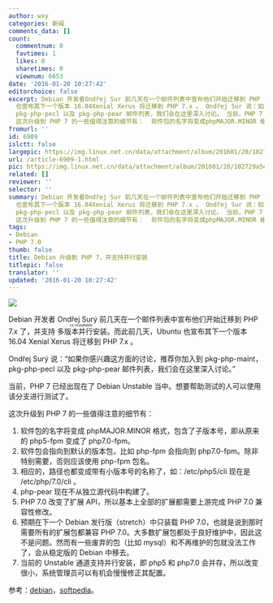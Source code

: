 ```yaml
---
author: wxy
categories: 新闻
comments_data: []
count:
  commentnum: 0
  favtimes: 1
  likes: 0
  sharetimes: 0
  viewnum: 6653
date: '2016-01-20 10:27:42'
editorchoice: false
excerpt: Debian 开发者Ondřej Sur 前几天在一个邮件列表中宣布他们开始迁移到 PHP 7.x 了，并支持多版本并行安装（co-installable）。而此前几天，Ubuntu
  也宣布其下一个版本 16.04Xenial Xerus 将迁移到 PHP 7.x 。 Ondřej Sur 说：如果你感兴趣这方面的讨论，推荐你加入到pkg-php-maint，
  pkg-php-pecl 以及 pkg-php-pear 邮件列表，我们会在这里深入讨论。 当前，PHP 7 已经出现在了 Debian Unstable 当中。想要帮助测试的人可以使用该分支进行测试了。
  这次升级到 PHP 7 的一些值得注意的细节有：  软件包的名字将变成phpMAJOR.MINOR 格式，
fromurl: ''
id: 6909
islctt: false
largepic: https://img.linux.net.cn/data/attachment/album/201601/20/102729a5e5xvfoto77y66n.png
url: /article-6909-1.html
pic: https://img.linux.net.cn/data/attachment/album/201601/20/102729a5e5xvfoto77y66n.png.thumb.jpg
related: []
reviewer: ''
selector: ''
summary: Debian 开发者Ondřej Sur 前几天在一个邮件列表中宣布他们开始迁移到 PHP 7.x 了，并支持多版本并行安装（co-installable）。而此前几天，Ubuntu
  也宣布其下一个版本 16.04Xenial Xerus 将迁移到 PHP 7.x 。 Ondřej Sur 说：如果你感兴趣这方面的讨论，推荐你加入到pkg-php-maint，
  pkg-php-pecl 以及 pkg-php-pear 邮件列表，我们会在这里深入讨论。 当前，PHP 7 已经出现在了 Debian Unstable 当中。想要帮助测试的人可以使用该分支进行测试了。
  这次升级到 PHP 7 的一些值得注意的细节有：  软件包的名字将变成phpMAJOR.MINOR 格式，
tags:
- Debian
- PHP 7.0
thumb: false
title: Debian 升级到 PHP 7，并支持并行安装
titlepic: false
translator: ''
updated: '2016-01-20 10:27:42'
---
```


![](/data/attachment/album/201601/20/102729a5e5xvfoto77y66n.png)


Debian 开发者 Ondřej Surý 前几天在一个邮件列表中宣布他们开始迁移到 PHP 7.x 了，并支持<ruby> 多版本并行安装 <rp>  （ </rp> <rt>  co-installable </rt> <rp>  ） </rp></ruby>。而此前几天，Ubuntu 也宣布其下一个版本 16.04 Xenial Xerus 将迁移到 PHP 7.x 。


Ondřej Surý 说：“如果你感兴趣这方面的讨论，推荐你加入到 pkg-php-maint， pkg-php-pecl 以及 pkg-php-pear 邮件列表，我们会在这里深入讨论。”


当前，PHP 7 已经出现在了 Debian Unstable 当中。想要帮助测试的人可以使用该分支进行测试了。


这次升级到 PHP 7 的一些值得注意的细节有：


1. 软件包的名字将变成 phpMAJOR.MINOR 格式，包含了子版本号，即从原来的 php5-fpm 变成了 php7.0-fpm。
2. 软件包会指向到默认的版本包，比如 php-fpm 会指向到 php7.0-fpm。除非特别需要，否则应该使用 php-fpm 包名。
3. 相应的，路径也都变成带有小版本号的名称了，如：/etc/php5/cli 现在是 /etc/php/7.0/cli 。
4. php-pear 现在不从独立源代码中构建了。
5. PHP 7.0 改变了扩展 API，所以基本上全部的扩展都需要上游完成 PHP 7.0 兼容性修改。
6. 预期在下一个 Debian 发行版（stretch）中只装载 PHP 7.0，也就是说到那时需要所有的扩展包都兼容 PHP 7.0。大多数扩展包都处于良好维护中，因此这不是问题。然而有一些废弃的包（比如 mysql）和不再维护的包就没法工作了，会从稳定版的 Debian 中移去。
7. 当前的 Unstable 通道支持并行安装，即 php5 和 php7.0 会并存，所以改变很小，系统管理员可以有机会慢慢修正其配置。


参考：[debian](https://lists.debian.org/debian-devel-announce/2016/01/msg00002.html)，[softpedia](http://news.softpedia.com/news/debian-is-moving-to-php-7-and-so-are-numerous-other-linux-distributions-498951.shtml)。